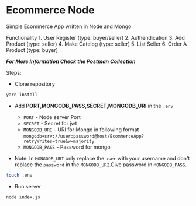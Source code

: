 # Ecommerce Node

Simple Ecommerce App written in Node and Mongo

Functionality
    1. User Register (type: buyer/seller)
    2. Authendication
    3. Add Product (type: seller)
    4. Make Catelog (type: seller)
    5. List Seller
    6. Order A Product (type: buyer)

*__For More Information Check the Postman Collection__*

Steps:

- Clone repository

```bash
yarn install
```

- Add __PORT__,__MONGODB_PASS__,__SECRET__,__MONGODB_URI__ in the `.env`
  - `PORT` - Node server Port
  - `SECRET` - Secret for jwt
  - `MONGODB_URI` - URI for Mongo in following format `mongodb+srv://user:password@host/EcommerceApp?retryWrites=true&w=majority`
  - `MONGODB_PASS` - Password for mongo

- Note: In `MONGODB_URI` only replace the `user` with your username and don't replace the `password` in the `MONGODB_URI`.Give password in `MONGODB_PASS`.

```bash
touch .env
```

- Run server

```
node index.js
```
